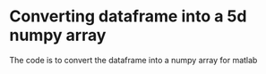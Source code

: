 # Converting dataframe into a 5d numpy array
 The code is to convert the dataframe into a numpy array for matlab
